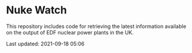 # Nuke Watch

This repository includes code for retrieving the latest information available on the output of EDF nuclear power plants in the UK.

Last updated: 2021-09-18 05:06